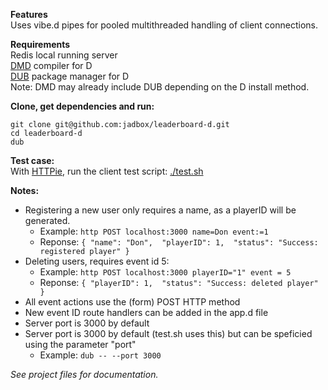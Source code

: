 **Features**  
Uses vibe.d pipes for pooled multithreaded handling of client connections.  
  
**Requirements**  
Redis local running server  
[DMD](http://dlang.org/download.html) compiler for D  
[DUB](http://code.dlang.org/download) package manager for D  
Note: DMD may already include DUB depending on the D install method.  
  
**Clone, get dependencies and run:**  
```
git clone git@github.com:jadbox/leaderboard-d.git 
cd leaderboard-d  
dub  
```
  
**Test case:**  
With [HTTPie](https://github.com/jakubroztocil/httpie), run the client test script: [./test.sh](https://github.com/jadbox/leaderboard-d/blob/master/test.sh)
  
**Notes:**  
* Registering a new user only requires a name, as a playerID will be generated.
  * Example: ```http POST localhost:3000 name=Don event:=1```  
  * Reponse: ```{
    "name": "Don", 
    "playerID": 1, 
    "status": "Success: registered player"
    }```
* Deleting users, requires event id 5:
  * Example: ```http POST localhost:3000 playerID="1" event = 5``` 
  * Reponse: ```{
    "playerID": 1, 
    "status": "Success: deleted player"
}```
* All event actions use the (form) POST HTTP method
* New event ID route handlers can be added in the app.d file
* Server port is 3000 by default
* Server port is 3000 by default (test.sh uses this) but can be speficied using the parameter "port"
  * Example: ```dub -- --port 3000```
  
_See project files for documentation._
